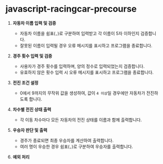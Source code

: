 # javascript-racingcar-precourse

1. **자동차 이름 입력 및 검증**

   - 자동차 이름을 쉼표(`,`)로 구분하여 입력받고 각 이름이 5자 이하인지 검증합니다.
   - 잘못된 이름이 입력될 경우 오류 메시지를 표시하고 프로그램을 종료합니다.

2. **경주 횟수 입력 및 검증**

   - 사용자가 경주 횟수를 입력하며, 양의 정수로 입력되었는지 검증합니다.
   - 유효하지 않은 횟수 입력 시 오류 메시지를 표시하고 프로그램을 종료합니다.

3. **전진 조건 설정**

   - 0에서 9까지의 무작위 값을 생성하여, 값이 `4 이상`일 경우에만 자동차가 전진하도록 합니다.

4. **차수별 전진 상태 출력**

   - 각 이동 차수마다 모든 자동차의 전진 상태를 이름과 함께 출력합니다.

5. **우승자 판단 및 출력**

   - 경주가 종료되면 최종 우승자를 계산하여 출력합니다.
   - 여러 명이 우승한 경우 쉼표(`,`)로 구분하여 우승자를 출력합니다.

6. **예외 처리**
